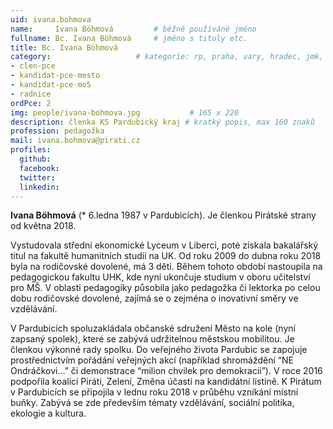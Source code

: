 ```yaml
---
uid: ivana.bohmova
name:     Ivana Böhmová   		# běžně používáné jméno
fullname: Bc. Ivana Böhmová		# jméno s tituly etc.
title: Bc. Ivana Böhmová
category:             		# kategorie: rp, praha, vary, hradec, jmk, senat
- clen-pce
- kandidat-pce-mesto
- kandidat-pce-mo5
- radnice
ordPce: 2
img: people/ivana-bohmova.jpg           # 165 x 220
description: členka KS Pardubický kraj # kratký popis, max 160 znaků
profession: pedagožka
mail: ivana.bohmova@pirati.cz
profiles:
  github:
  facebook:
  twitter:
  linkedin:
---
```


**Ivana Böhmová** (* 6.ledna 1987 v Pardubicích). Je členkou Pirátské strany od května 2018.

Vystudovala střední ekonomické Lyceum v Liberci, poté získala bakalářský titul
na fakultě humanitních studií na UK. Od roku 2009 do dubna roku 2018 byla na
rodičovské dovolené, má 3 děti. Během tohoto období nastoupila na pedagogickou
fakultu UHK, kde nyní ukončuje studium v oboru učitelství pro MŠ. V oblasti
pedagogiky působila jako pedagožka či lektorka po celou dobu rodičovské
dovolené, zajímá se o zejména o inovativní směry ve vzdělávání.

V Pardubicích spoluzakládala občanské sdružení Město na kole (nyní zapsaný
spolek), které se zabývá udržitelnou městskou mobilitou. Je členkou výkonné rady
spolku. Do veřejného života Pardubic se zapojuje prostřednictvím pořádání
veřejných akcí (například shromáždění “NE Ondráčkovi…” či demonstrace “milion
chvilek pro demokracii”). V roce 2016 podpořila koalici Piráti, Zelení, Změna
účastí na kandidátní listině. K Pirátum v Pardubicích se připojila v lednu roku
2018 v průběhu vznikání místní buňky. Zabývá se zde především tématy vzdělávání,
sociální politika, ekologie a kultura.
